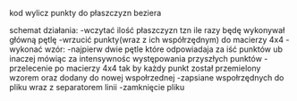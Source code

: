 kod wylicz punkty do płaszczyzn beziera

schemat działania:
-wczytać ilość płaszczyzn tzn ile razy będę wykonywał główną pętlę
-wrzucić punkty(wraz z ich współrzędnym) do macierzy 4x4
-wykonać wzór:
  -najpierw dwie pętle które odpowiadaja za iść punktów ub inaczej mówiąc za intensywnośc występowania przyszłych punktów
  -przelecenie po macierzy 4x4 tak by każdy punkt został przemielony wzorem oraz dodany do nowej wspołrzednej
  -zapsiane wspołrzędnych do pliku wraz z separatorem linii
-zamknięcie pliku
